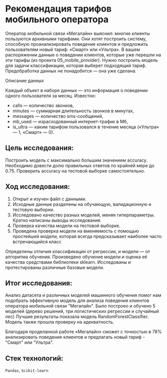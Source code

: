 # Рекомендация тарифов мобильного оператора

Оператор мобильной связи «Мегалайн» выяснил: многие клиенты пользуются архивными тарифами. Они хотят построить систему, способную проанализировать поведение клиентов и предложить пользователям новый тариф: «Смарт» или «Ультра».
В вашем распоряжении данные о поведении клиентов, которые уже перешли на эти тарифы (из проекта 05_mobile_provider). Нужно построить модель для задачи классификации, которая выберет подходящий тариф. Предобработка данных не понадобится — она уже сделана.

Описание данных

Каждый объект в наборе данных — это информация о поведении одного пользователя за месяц. Известно:

- сalls — количество звонков,
- minutes — суммарная длительность звонков в минутах,
- messages — количество sms-сообщений,
- mb_used — израсходованный интернет-трафик в Мб,
- is_ultra — каким тарифом пользовался в течение месяца («Ультра» — 1, «Смарт» — 0).

## Цель исследования:

Построить модель с максимально большим значением accuracy. Необходимо довести долю правильных ответов по крайней мере до 0.75. Проверить accuracy на тестовой выборке самостоятельно.

## Ход исследования:

1. Открыт и изучен файл с данными. 
2. Исходные данные разделены на обучающую, валидационную и тестовую выборки.
3. Исследовано качество разных моделей, меняя гиперпараметры. Кратко написаны выводы исследования.
4. Проверка качества модели на тестовой выборке.
5. Проведена проверка модели на вменяемость с помощью простейшей модели, которая всегда предсказывает наиболее часто встречающийся класс

Определены отличия классификации от регрессии, и модели — от алгоритма обучения.
Произведено обучение модели и оценка её качества средствами библиотеки sklearn.
Исследованы и протестированы различные базовые модели.

## Итог исследования:

Анализ датасета и различных моделей машинного обучения помог нам подобрать эффективную модель для анализа поведения клиентов оператора мобильной связи "Мегалайн".
Было построео и обучено 5 моделей (дерево решений, три логистических регрессии и случайный лес)
 Лучшие результаты показала модель RandomForestClassifier. Модель также прошла проверку на адекватность. 

Благодаря проделанной работе «Мегалайн» сможет с точностью в 78% анализировать поведение клиентов и предлагать новый тариф - "Смарт" или "Ультра". 


## Стек технологий:

`Pandas`, `Scikit-learn`
